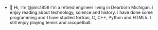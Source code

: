 - 👋 Hi, I’m @jimc1858
I'm a retired engineer living in Dearborn Michigan. I enjoy reading about technology, science and history.
I have done some programming and I have studied fortran, C, C++, Python and HTML5.
I still enjoy playing tennis and racquetball.
